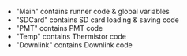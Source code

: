 - "Main" contains runner code & global variables
- "SDCard" contains SD card loading & saving code
- "PMT" contains PMT code
- "Temp" contains Thermistor code
- "Downlink" contains Downlink code
